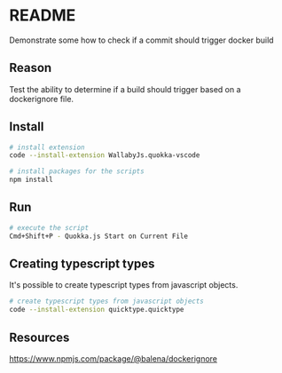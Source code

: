 # README

Demonstrate some how to check if a commit should trigger docker build  

## Reason

Test the ability to determine if a build should trigger based on a dockerignore file.  

## Install

```sh
# install extension
code --install-extension WallabyJs.quokka-vscode
```

```sh
# install packages for the scripts
npm install
```

## Run

```sh
# execute the script
Cmd+Shift+P - Quokka.js Start on Current File
```

## Creating typescript types

It's possible to create typescript types from javascript objects.

```sh
# create typescript types from javascript objects
code --install-extension quicktype.quicktype
```

## Resources

https://www.npmjs.com/package/@balena/dockerignore
